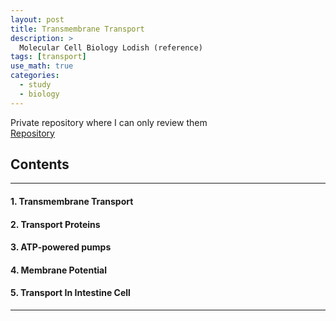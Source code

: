 ```yaml
---
layout: post
title: Transmembrane Transport
description: >
  Molecular Cell Biology Lodish (reference)
tags: [transport]
use_math: true
categories:
  - study
  - biology
---
```

Private repository where I can only review them<br>
[Repository](https://github.com/hyun-jin891/hidden-post-hyunjin891-github-blog/blob/master/_posts/study/biology/2022-07-04-transmembrane-transport.md)

## Contents
------
#### 1. Transmembrane Transport
#### 2. Transport Proteins
#### 3. ATP-powered pumps
#### 4. Membrane Potential
#### 5. Transport In Intestine Cell
-----
